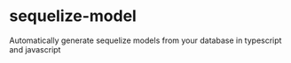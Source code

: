 # sequelize-model
Automatically generate sequelize models from your database in typescript and javascript
